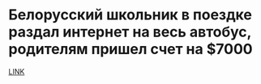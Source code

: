 # Белорусский школьник в поездке раздал интернет на весь автобус, родителям пришел счет на $7000



[LINK](https://varlamov.ru/2984142.html)